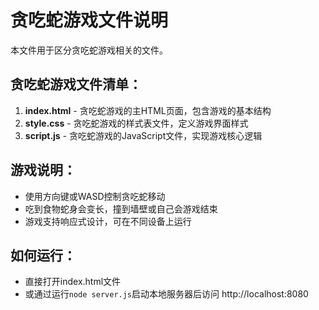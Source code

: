 # 贪吃蛇游戏文件说明

本文件用于区分贪吃蛇游戏相关的文件。

## 贪吃蛇游戏文件清单：

1. **index.html** - 贪吃蛇游戏的主HTML页面，包含游戏的基本结构
2. **style.css** - 贪吃蛇游戏的样式表文件，定义游戏界面样式
3. **script.js** - 贪吃蛇游戏的JavaScript文件，实现游戏核心逻辑

## 游戏说明：
- 使用方向键或WASD控制贪吃蛇移动
- 吃到食物蛇身会变长，撞到墙壁或自己会游戏结束
- 游戏支持响应式设计，可在不同设备上运行

## 如何运行：
- 直接打开index.html文件
- 或通过运行`node server.js`启动本地服务器后访问 http://localhost:8080